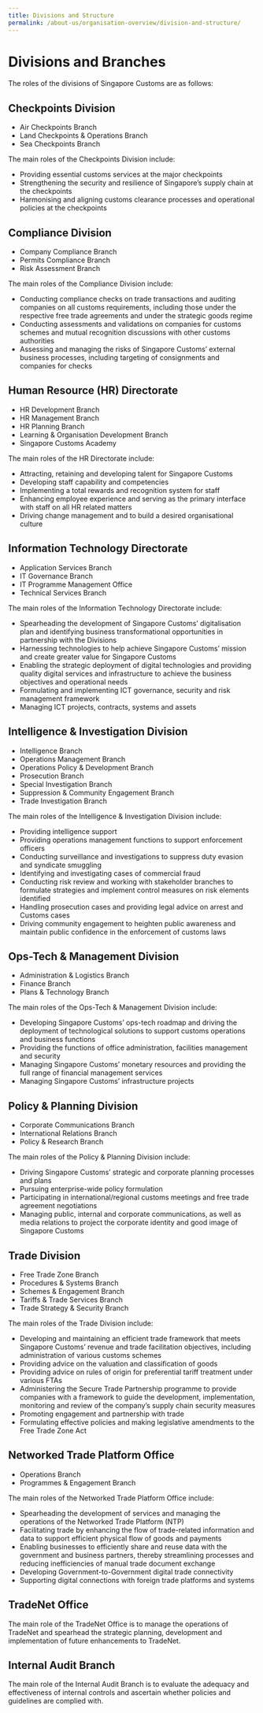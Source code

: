 ```yaml
---
title: Divisions and Structure
permalink: /about-us/organisation-overview/division-and-structure/
---
```

# Divisions and Branches

The roles of the divisions of Singapore Customs are as follows:

## Checkpoints Division

- Air Checkpoints Branch
- Land Checkpoints & Operations Branch
- Sea Checkpoints Branch

The main roles of the Checkpoints Division include:

- Providing essential customs services at the major checkpoints
- Strengthening the security and resilience of Singapore’s supply chain at the checkpoints
- Harmonising and aligning customs clearance processes and operational policies at the checkpoints

## Compliance Division

- Company Compliance Branch
- Permits Compliance Branch
- Risk Assessment Branch

The main roles of the Compliance Division include:

* Conducting compliance checks on trade transactions and auditing companies on all customs requirements, including those under the respective free trade agreements and under the strategic goods regime
* Conducting assessments and validations on companies for customs schemes and mutual recognition discussions with other customs authorities
* Assessing and managing the risks of Singapore Customs’ external business processes, including targeting of consignments and companies for checks


## Human Resource (HR) Directorate

- HR Development Branch
- HR Management Branch
- HR Planning Branch
- Learning & Organisation Development Branch
- Singapore Customs Academy

The main roles of the HR Directorate include:

- Attracting, retaining and developing talent for Singapore Customs
- Developing staff capability and competencies
- Implementing a total rewards and recognition system for staff
- Enhancing employee experience and serving as the primary interface with staff on all HR related matters
- Driving change management and to build a desired organisational culture

## Information Technology Directorate

- Application Services Branch
- IT Governance Branch
- IT Programme Management Office
- Technical Services Branch

The main roles of the Information Technology Directorate include:

- Spearheading the development of Singapore Customs’ digitalisation plan and identifying business transformational opportunities in partnership with the Divisions
- Harnessing technologies to help achieve Singapore Customs’ mission and create greater value for Singapore Customs
- Enabling the strategic deployment of digital technologies and providing quality digital services and infrastructure to achieve the business objectives and operational needs
- Formulating and implementing ICT governance, security and risk management framework
- Managing ICT projects, contracts, systems and assets

## Intelligence & Investigation Division

- Intelligence Branch
- Operations Management Branch
- Operations Policy & Development Branch
- Prosecution Branch
- Special Investigation Branch
- Suppression & Community Engagement Branch
-	Trade Investigation Branch

The main roles of the Intelligence & Investigation Division include:

-	Providing intelligence support
-	Providing operations management functions to support enforcement officers
-	Conducting surveillance and investigations to suppress duty evasion and syndicate smuggling
-	Identifying and investigating cases of commercial fraud
-	Conducting risk review and working with stakeholder branches to formulate strategies and implement control measures on risk elements identified
-	Handling prosecution cases and providing legal advice on arrest and Customs cases
-	Driving community engagement to heighten public awareness and maintain public confidence in the enforcement of customs laws

## Ops-Tech & Management Division

-	Administration & Logistics Branch
-	Finance Branch 
-	Plans & Technology Branch

The main roles of the Ops-Tech & Management Division include:

-	Developing Singapore Customs’ ops-tech roadmap and driving the deployment of technological solutions to support customs operations and business functions 
-	Providing the functions of office administration, facilities management and security
-	Managing Singapore Customs’ monetary resources and providing the full range of financial management services
-	Managing Singapore Customs’ infrastructure projects

## Policy & Planning Division

-	Corporate Communications Branch
-	International Relations Branch
-	Policy & Research Branch

The main roles of the Policy & Planning Division include:

-	Driving Singapore Customs’ strategic and corporate planning processes and plans
-	Pursuing enterprise-wide policy formulation
-	Participating in international/regional customs meetings and free trade agreement negotiations
-	Managing public, internal and corporate communications, as well as media relations to project the corporate identity and good image of Singapore Customs

## Trade Division

-	Free Trade Zone Branch
-	Procedures & Systems Branch
-	Schemes & Engagement Branch
-	Tariffs & Trade Services Branch
-	Trade Strategy & Security Branch

The main roles of the Trade Division include:

-	Developing and maintaining an efficient trade framework that meets Singapore Customs’ revenue and trade facilitation objectives, including administration of various customs schemes
-	Providing advice on the valuation and classification of goods
-	Providing advice on rules of origin for preferential tariff treatment under various FTAs
-	Administering the Secure Trade Partnership programme to provide companies with a framework to guide the development, implementation, monitoring and review of the company’s supply chain security measures
-	Promoting engagement and partnership with trade
-	Formulating effective policies and making legislative amendments to the Free Trade Zone Act 

## Networked Trade Platform Office

-	Operations Branch
-	Programmes & Engagement Branch

The main roles of the Networked Trade Platform Office include:

-	Spearheading the development of services and managing the operations of the Networked Trade Platform (NTP)
-	Facilitating trade by enhancing the flow of trade-related information and data to support efficient physical flow of goods and payments
-	Enabling businesses to efficiently share and reuse data with the government and business partners, thereby streamlining processes and reducing inefficiencies of manual trade document exchange 
-	Developing Government-to-Government digital trade connectivity
-	Supporting digital connections with foreign trade platforms and systems

## TradeNet Office

The main role of the TradeNet Office is to manage the operations of TradeNet and spearhead the strategic planning, development and implementation of future enhancements to TradeNet.  

## Internal Audit Branch

The main role of the Internal Audit Branch is to evaluate the adequacy and effectiveness of internal controls and ascertain whether policies and guidelines are complied with.